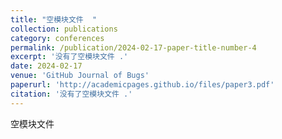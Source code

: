 ```yaml
---
title: "空模块文件  "
collection: publications
category: conferences
permalink: /publication/2024-02-17-paper-title-number-4
excerpt: '没有了空模块文件 .'
date: 2024-02-17
venue: 'GitHub Journal of Bugs'
paperurl: 'http://academicpages.github.io/files/paper3.pdf'
citation: '没有了空模块文件 .'
---
```


空模块文件  
